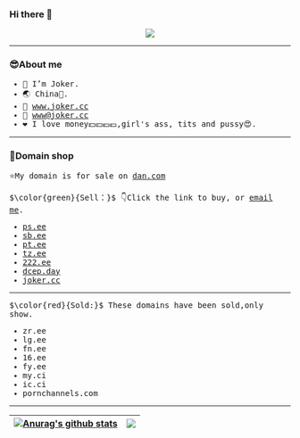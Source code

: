 ### Hi there 👋
<p align="center"><img src="https://user-images.githubusercontent.com/14821269/187910624-8bda9277-74f5-4fa5-a13f-99a81c3a93b7.jpg"></p>

******
### 😎About me

<samp>

- 🤡 I’m Joker.
- 🌏 China🐰.
- 🔗 www.joker.cc
- 📧 www@joker.cc
- ❤️ I love money💵💴💶💷,girl's ass, tits and pussy😍.

</samp>

******

### 🛒Domain shop

<samp>
  
⭐My domain is for sale on [dan.com](https://dan.com/domain-seller/joker)

$\color{green}{Sell：}$ 👇Click the link to buy, or [email me](www@joker.cc).
- [ps.ee](https://dan.com/buy-domain/ps.ee)
- [sb.ee](https://dan.com/buy-domain/sb.ee)
- [pt.ee](https://dan.com/buy-domain/pt.ee)
- [tz.ee](https://dan.com/buy-domain/tz.ee)
- [222.ee](https://dan.com/buy-domain/222.ee)
- [dcep.day](https://dan.com/buy-domain/dcep.day)
- [joker.cc](https://dan.com/buy-domain/joker.cc)
******
$\color{red}{Sold:}$ These domains have been sold,only show.
- zr.ee
- lg.ee
- fn.ee
- 16.ee
- fy.ee
- my.ci
- ic.ci
- pornchannels.com
******
</samp>

| <a href="https://github.com/anuraghazra/github-readme-stats"><img align="center" src="https://github-readme-stats.vercel.app/api?username=zhufacai&show_icons=true&include_all_commits=true&theme=buefy&hide_border=true" alt="Anurag's github stats" /></a> | <a href="https://github.com/anuraghazra/github-readme-stats"><img align="center" src="https://github-readme-stats.vercel.app/api/top-langs/?username=zhufacai&layout=compact&theme=buefy&hide_border=true" /></a> |
| ------------- | ------------- |
